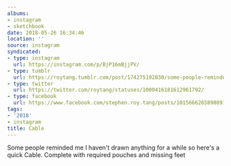 ```yaml
---
albums:
- instagram
- sketchbook
date: 2018-05-26 16:34:46
location: ''
source: instagram
syndicated:
- type: instagram
  url: https://instagram.com/p/BjP16mBjjPV/
- type: tumblr
  url: https://roytang.tumblr.com/post/174275192830/some-people-reminded-me-i-havent-drawn-anything
- type: twitter
  url: https://twitter.com/roytang/statuses/1000416181612961792/
- type: facebook
  url: https://www.facebook.com/stephen.roy.tang/posts/10156662658908912:0
tags:
- '2018'
- instagram
title: Cable
---
```


Some people reminded me I haven't drawn anything for a while so here's a quick Cable. Complete with required pouches and missing feet